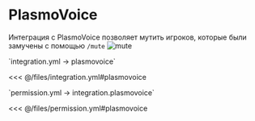 # PlasmoVoice

Интеграция с PlasmoVoice позволяет мутить игроков, которые были замучены с помощью `/mute`
![mute](/mute.png)

[//]: # (integration.yml)
<!--@include: @/parts/words.md#setting-->
<!--@include: @/parts/words.md#path--> `integration.yml → plasmovoice`

<!--@include: @/parts/words.md#default-->
<<< @/files/integration.yml#plasmovoice

<!--@include: @/parts/enable.md-->

[//]: # (permission.yml)
<!--@include: @/parts/words.md#permission-->
<!--@include: @/parts/words.md#path--> `permission.yml → integration.plasmovoice`

<!--@include: @/parts/words.md#default-->
<<< @/files/permission.yml#plasmovoice

<!--@include: @/parts/permission/permissionTier3.md-->